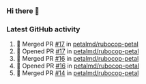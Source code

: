### Hi there 👋


### Latest GitHub activity
<!--START_SECTION:activity-->
1. 🎉 Merged PR [#17](https://github.com/petalmd/rubocop-petal/pull/17) in [petalmd/rubocop-petal](https://github.com/petalmd/rubocop-petal)
2. 💪 Opened PR [#17](https://github.com/petalmd/rubocop-petal/pull/17) in [petalmd/rubocop-petal](https://github.com/petalmd/rubocop-petal)
3. 🎉 Merged PR [#16](https://github.com/petalmd/rubocop-petal/pull/16) in [petalmd/rubocop-petal](https://github.com/petalmd/rubocop-petal)
4. 💪 Opened PR [#16](https://github.com/petalmd/rubocop-petal/pull/16) in [petalmd/rubocop-petal](https://github.com/petalmd/rubocop-petal)
5. 🎉 Merged PR [#14](https://github.com/petalmd/rubocop-petal/pull/14) in [petalmd/rubocop-petal](https://github.com/petalmd/rubocop-petal)
<!--END_SECTION:activity-->

<!--
**Bhacaz/bhacaz** is a ✨ _special_ ✨ repository because its `README.md` (this file) appears on your GitHub profile.

Here are some ideas to get you started:

- 🔭 I’m currently working on ...
- 🌱 I’m currently learning ...
- 👯 I’m looking to collaborate on ...
- 🤔 I’m looking for help with ...
- 💬 Ask me about ...
- 📫 How to reach me: ...
- 😄 Pronouns: ...
- ⚡ Fun fact: ...
-->
